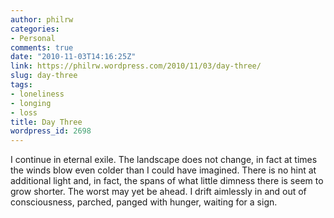 ```yaml
---
author: philrw
categories:
- Personal
comments: true
date: "2010-11-03T14:16:25Z"
link: https://philrw.wordpress.com/2010/11/03/day-three/
slug: day-three
tags:
- loneliness
- longing
- loss
title: Day Three
wordpress_id: 2698
---
```


I continue in eternal exile. The landscape does not change, in fact at times the winds blow even colder than I could have imagined. There is no hint at additional light and, in fact, the spans of what little dimness there is seem to grow shorter. The worst may yet be ahead. I drift aimlessly in and out of consciousness, parched, panged with hunger, waiting for a sign.
